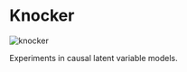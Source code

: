 # Knocker

![knocker](https://i.imgur.com/CoJIUke.png)

Experiments in causal latent variable models.
